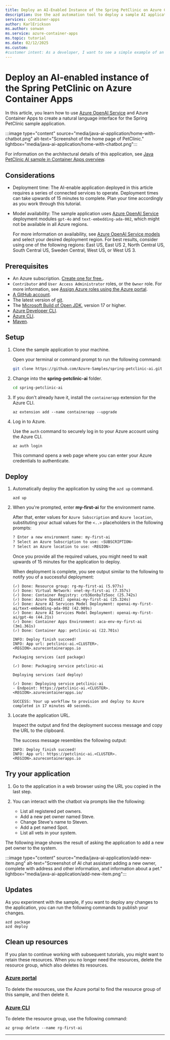 ```yaml
---
title: Deploy an AI-Enabled Instance of the Spring PetClinic on Azure Container Apps
description: Use the azd automation tool to deploy a sample AI application to Azure Container Apps.
services: container-apps
author: KarlErickson
ms.author: sonwan
ms.service: azure-container-apps
ms.topic: tutorial
ms.date: 02/12/2025
ms.custom:
#customer intent: As a developer, I want to see a simple example of an AI application deployed to Azure Container Apps.
---
```


# Deploy an AI-enabled instance of the Spring PetClinic on Azure Container Apps

In this article, you learn how to use [Azure OpenAI Service](/azure/ai-services/openai/overview) and Azure Container Apps to create a natural language interface for the Spring PetClinic sample application.

:::image type="content" source="media/java-ai-application/home-with-chatbot.png"  alt-text="Screenshot of the home page of PetClinic." lightbox="media/java-ai-application/home-with-chatbot.png":::

For information on the architectural details of this application, see [Java PetClinic AI sample in Container Apps overview](./java-petclinic-ai-overview.md).

## Considerations

- Deployment time: The AI-enable application deployed in this article requires a series of connected services to operate. Deployment times can take upwards of 15 minutes to complete. Plan your time accordingly as you work through this tutorial.
- Model availability: The sample application uses [Azure OpenAI Service](/azure/ai-services/openai/overview) deployment modules `gpt-4o` and `text-embedding-ada-002`, which might not be available in all Azure regions.

    For more information on availability, see [Azure OpenAI Service models](/azure/ai-services/openai/concepts/models?tabs=global-standard,standard-chat-completions) and select your desired deployment region. For best results, consider using one of the following regions: East US, East US 2, North Central US, South Central US, Sweden Central, West US, or West US 3.

## Prerequisites

- An Azure subscription. [Create one for free.](https://azure.microsoft.com/free/).
- `Contributor` and `User Access Administrator` roles, or the `Owner` role. For more information, see [Assign Azure roles using the Azure portal](../role-based-access-control/role-assignments-portal.yml?tabs=current).
- [A GitHub account](https://github.com/join).
- The latest version of [git](https://git-scm.com/downloads).
- The [Microsoft Build of Open JDK](/java/openjdk/install), version 17 or higher.
- [Azure Developer CLI](/azure/developer/azure-developer-cli/install-azd).
- [Azure CLI](/cli/azure/install-azure-cli).
- [Maven](https://maven.apache.org/download.cgi).

## Setup

1. Clone the sample application to your machine.

    Open your terminal or command prompt to run the following command:

    ```bash
    git clone https://github.com/Azure-Samples/spring-petclinic-ai.git
    ```

1. Change into the **spring-petclinic-ai** folder.

    ```bash
    cd spring-petclinic-ai
    ```

1. If you don't already have it, install the `containerapp` extension for the Azure CLI.

    ```azurecli
    az extension add --name containerapp --upgrade
    ```

1. Log in to Azure.

    Use the `auth` command to securely log in to your Azure account using the Azure CLI.

    ```azurecli
    az auth login  
    ```

    This command opens a web page where you can enter your Azure credentials to authenticate.

## Deploy

1. Automatically deploy the application by using the `azd up` command.

    ```azdeveloper
    azd up
    ```

1. When you're prompted, enter **my-first-ai** for the environment name.

    After that, enter values for `Azure Subscription` and `Azure location`, substituting your actual values for the `<..>` placeholders in the following prompts:

    ```bash
    ? Enter a new environment name: my-first-ai
    ? Select an Azure Subscription to use: <SUBSCRIPTION>
    ? Select an Azure location to use: <REGION>
    ```

    Once you provide all the required values, you might need to wait upwards of 15 minutes for the application to deploy.

    When deployment is complete, you see output similar to the following to notify you of a successful deployment:

    ```output
    (✓) Done: Resource group: rg-my-first-ai (5.977s)
    (✓) Done: Virtual Network: vnet-my-first-ai (7.357s)
    (✓) Done: Container Registry: crb36onby7z5ooc (25.742s)
    (✓) Done: Azure OpenAI: openai-my-first-ai (25.324s)
    (✓) Done: Azure AI Services Model Deployment: openai-my-first-ai/text-embedding-ada-002 (42.909s)
    (✓) Done: Azure AI Services Model Deployment: openai-my-first-ai/gpt-4o (44.21s)
    (✓) Done: Container Apps Environment: aca-env-my-first-ai (3m1.361s)
    (✓) Done: Container App: petclinic-ai (22.701s)
    
    INFO: Deploy finish succeed!
    INFO: App url: petclinic-ai.<CLUSTER>.<REGION>.azurecontainerapps.io
    
    Packaging services (azd package)
    
    (✓) Done: Packaging service petclinic-ai
    
    Deploying services (azd deploy)
    
    (✓) Done: Deploying service petclinic-ai
    - Endpoint: https://petclinic-ai.<CLUSTER>.<REGION>.azurecontainerapps.io/
    
    SUCCESS: Your up workflow to provision and deploy to Azure completed in 17 minutes 40 seconds.
    ```

1. Locate the application URL.

    Inspect the output and find the deployment success message and copy the URL to the clipboard.

    The success message resembles the following output:

    ```output
    INFO: Deploy finish succeed!
    INFO: App url: https://petclinic-ai.<CLUSTER>.<REGION>.azurecontainerapps.io
    ```

## Try your application

1. Go to the application in a web browser using the URL you copied in the last step.

1. You can interact with the chatbot via prompts like the following:

    - List all registered pet owners.
    - Add a new pet owner named Steve.
    - Change Steve's name to Steven.
    - Add a pet named Spot.
    - List all vets in your system.

The following image shows the result of asking the application to add a new pet owner to the system.

:::image type="content" source="media/java-ai-application/add-new-item.png" alt-text="Screenshot of AI chat assistant adding a new owner, complete with address and other information, and information about a pet." lightbox="media/java-ai-application/add-new-item.png":::

## Updates

As you experiment with the sample, if you want to deploy any changes to the application, you can run the following commands to publish your changes.

```azdeveloper
azd package
azd deploy
```

## Clean up resources

If you plan to continue working with subsequent tutorials, you might want to retain these resources. When you no longer need the resources, delete the resource group, which also deletes its resources.

### [Azure portal](#tab/azure-portal)

To delete the resources, use the Azure portal to find the resource group of this sample, and then delete it.

### [Azure CLI](#tab/azure-cli)

To delete the resource group, use the following command:

```azurecli
az group delete --name rg-first-ai
```

---
